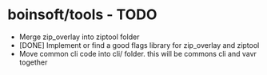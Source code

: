 # boinsoft/tools - TODO

 * Merge zip\_overlay into ziptool folder
 * [DONE] Implement or find a good flags library for zip\_overlay and ziptool
 * Move common cli code into cli/ folder. this will be commons cli and vavr together
